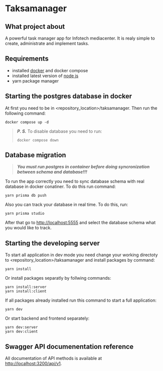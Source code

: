 # Taksamanager

## What project about

A powerful task manager app for Infotech mediacenter. It is realy simple to create, administrate and implement tasks. 

## Requirements

* installed [docker](https://www.docker.com/) and docker compose
* installed latest version of [node js](https://node.org/en)
* yarn package manager

## Starting the postgres database in docker

At first you need to be in <repository_location>/taksamanager. Then run the following command:

````shell
docker compose up -d 
````

>***P. S.*** To disable database you need to run:
> 
>```shell
>docker compose down
>```
> 
## Database migration

> ***You must run postgres in container before doing syncronization between schema and database!!!***

To run the app correctly you need to sync database schema with real database in docker conatiner. To do this run command:

````shell
yarn prisma db push
````

Also you can track your database in real time. To do this, run:

````shell
yarn prisma studio
````

After that go to [http://localhost:5555](http://localhost:5555) and select the database schema what you would like to track.
## Starting the developing server

To start all application in dev mode you need change your working directoty to <repository_location>/taksamanager and install packages by command:

````shell
yarn install
````

Or install packages separatly by follwing commands:

````shell
yarn install:server
yarn install:client
````

If all packages already installed run this command to start a full application:

````shell
yarn dev
````

Or start backend and frontend separately:

````shell
yarn dev:server
yarn dev:client
````

## Swagger API documenentation reference

All documentation of API methods is available at [http://localhost:3200/api/v1](http://localhost::3200/api/v1).
